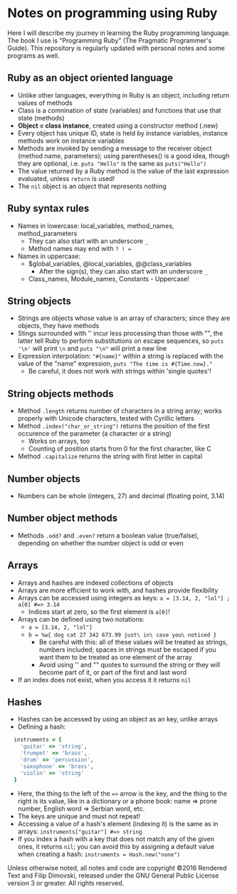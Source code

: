 # Notes on programming using Ruby

Here I will describe my journey in learning the Ruby programming language.
The book I use is "Programming Ruby" (The Pragmatic Programmer's Guide).
This repository is regularly updated with personal notes and some
programs as well.


## Ruby as an object oriented language

* Unlike other languages, everything in Ruby is an object, including
  return values of methods
* Class is a comnination of state (variables) and functions that use
  that state (methods)
* **Object = class instance**, created using a constructor method (.new)
* Every object has unique ID, state is held by instance variables,
  instance methods work on instance variables
* Methods are invoked by sending a message to the receiver object
  (method name, parameters); using parentheses() is a good idea, though
  they are optional, i.e. `puts "Hello"` is the same as `puts("Hello")`
* The value returned by a Ruby method is the value of the last
  expression evaluated, unless `return` is used!
* The `nil` object is an object that represents nothing


## Ruby syntax rules

* Names in lowercase: local_variables, method_names, method_parameters
  * They can also start with an underscore `_`
  * Method names may end with `? ! =`
* Names in uppercase:
  * $global_variables, @local_variables, @@class_variables
    * After the sign(s), they can also start with an underscore `_`
  * Class_names, Module_names, Constants - Uppercase!


## String objects

* Strings are objects whose value is an array of characters; since they
  are objects, they have methods
* Stings surrounded with '' incur less processing than those with "",
  the latter tell Ruby to perform substitutions on escape sequences,
  so `puts '\n'` will print `\n` and `puts "\n"` will print a new line
* Expression interpolation: `"#{name}"` within a string is replaced with
  the value of the "name" expression, `puts "The time is #{Time.now}."`
  * Be careful, it does not work with strings within 'single quotes'!


## String objects methods

* Method `.length` returns number of characters in a string array; works
  properly with Unicode characters, tested with Cyrillic letters
* Method `.index("char_or_string")` returns the position of the first
  occurence of the parameter (a character or a string)
  * Works on arrays, too
  * Counting of position starts from 0 for the first character, like C
* Method `.capitalize` returns the string with first letter in capital


## Number objects

* Numbers can be whole (integers, 27) and decimal (floating point, 3.14)


## Number object methods

* Methods `.odd?` and `.even?` return a boolean value (true/false),
  depending on whether the number object is odd or even


## Arrays

* Arrays and hashes are indexed collections of objects
* Arrays are more efficient to work with, and hashes provide flexibility
* Arrays can be accessed using integers as keys:
  `a = [3.14, 2, "lol"] ; a[0] #=> 3.14`
  * Indices start at zero, so the first element is `a[0]`!
* Arrays can be defined using two notations:
  * `a = [3.14, 2, "lol"]`
  * `b = %w{ dog cat 27 342 673.99 just\ in\ case you\ noticed }`
    * Be careful with this: all of these values will be treated as
      strings, numbers included; spaces in strings must be escaped if
      you want them to be treated as one element of the array
    * Avoid using '' and "" quotes to surround the string or they
      will become part of it, or part of the first and last word
* If an index does not exist, when you access it it returns `nil`


## Hashes

* Hashes can be accessed by using an object as an key, unlike arrays
* Defining a hash:
```ruby
  instruments = {
    'guitar' => 'string',
    'trumpet' => 'brass',
    'drum' => 'percussion',
    'saxophone' => 'brass',
    'violin' => 'string'
  }
```
* Here, the thing to the left of the `=>` arrow is the key, and the
  thing to the right is its value, like in a dictionary or a phone book:
  name => prone number, English word => Serbian word, etc.
* The keys are unique and must not repeat!
* Accessing a value of a hash's element (indexing it) is the same as in
  arrays: `instruments["guitar"] #=> string`
* If you index a hash with a key that does not match any of the given
  ones, it returns `nil`; you can avoid this by assigning a default
  value when creating a hash: `instruments = Hash.new("none")`


Unless otherwise noted, all notes and code are copyright
©2016 Rendered Text and Filip Dimovski, released under the
GNU General Public License version 3 or greater. All rights reserved.
